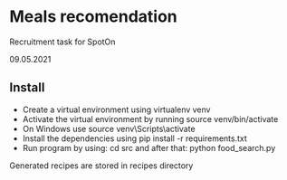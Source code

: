 # Meals recomendation

Recruitment task for SpotOn

09.05.2021

## Install

- Create a virtual environment using virtualenv venv
- Activate the virtual environment by running source venv/bin/activate
- On Windows use source venv\Scripts\activate
- Install the dependencies using pip install -r requirements.txt
- Run program by using: cd src and after that: python food_search.py

Generated recipes are stored in recipes directory